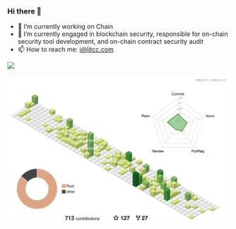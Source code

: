 ### Hi there 👋

<!--
**litcc/litcc** is a ✨ _special_ ✨ repository because its `README.md` (this file) appears on your GitHub profile.

Here are some ideas to get you started:

- 🔭 I’m currently working on ...
- 🌱 I’m currently learning ...
- 👯 I’m looking to collaborate on ...
- 🤔 I’m looking for help with ...
- 💬 Ask me about ...
- 📫 How to reach me: ...
- 😄 Pronouns: ...
- ⚡ Fun fact: ...
-->

- 🔭 I’m currently working on Chain
- 🌱 I’m currently engaged in blockchain security, responsible for on-chain security tool development, and on-chain contract security audit
- 📫 How to reach me: i@litcc.com

![](https://github-readme-stats.vercel.app/api?username=litcc&count_private=true&show_icons=true)


![](./profile-3d-contrib/profile-green-animate.svg)
